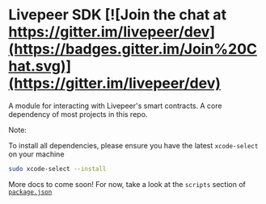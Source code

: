 # Livepeer SDK [![Join the chat at https://gitter.im/livepeer/dev](https://badges.gitter.im/Join%20Chat.svg)](https://gitter.im/livepeer/dev)

A module for interacting with Livepeer's smart contracts. A core dependency of most projects in this repo.

Note:

To install all dependencies, please ensure you have the latest `xcode-select` on your machine

```bash
sudo xcode-select --install
```

More docs to come soon! For now, take a look at the `scripts` section of [`package.json`](https://github.com/livepeer/livepeerjs/blob/master/%40livepeer/sdk/package.json#L13)
